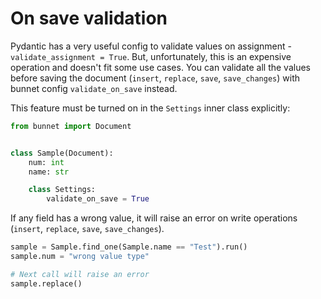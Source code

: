 # On save validation

Pydantic has a very useful config to validate values on assignment - `validate_assignment = True`. 
But, unfortunately, this is an expensive operation and doesn't fit some use cases.
You can validate all the values before saving the document (`insert`, `replace`, `save`, `save_changes`) 
with bunnet config `validate_on_save` instead.

This feature must be turned on in the `Settings` inner class explicitly:

```python
from bunnet import Document


class Sample(Document):
    num: int
    name: str

    class Settings:
        validate_on_save = True
```

If any field has a wrong value, 
it will raise an error on write operations (`insert`, `replace`, `save`, `save_changes`).

```python
sample = Sample.find_one(Sample.name == "Test").run()
sample.num = "wrong value type"

# Next call will raise an error
sample.replace()
```
